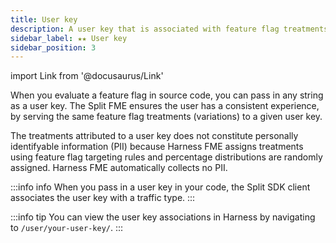 ```yaml
---
title: User key
description: A user key that is associated with feature flag treatments (variations)
sidebar_label: ★★ User key
sidebar_position: 3
---
```

import Link from '@docusaurus/Link'

When you evaluate a feature flag in source code, you can pass in any string as a user key. The Split FME ensures the user has a consistent experience, by serving the same feature flag treatments (variations) to a given user key. 

The treatments attributed to a user key does not constitute personally identifyable information (PII) because Harness FME assigns treatments using feature flag targeting rules and percentage distributions are randomly assigned. Harness FME automatically collects no PII.

:::info info
When you pass in a user key in your code, the Split SDK client associates the user key with a <Link to="traffic-type">traffic type</Link>.
:::

:::info tip
You can view the user key associations in Harness by navigating to `/user/your-user-key/`.
:::